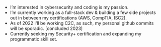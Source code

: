 - I’m interested in cybersecurity and coding is my passion.
- I’m currently working as a full-stack dev & building a few side projects out in between my certifications (AWS, CompTIA, ISC2).
- As of 2022 I'll be working C2C, as such, my personal github commits will be sporadic. [concluded 2023]
- Currently seeking my Security+ certification and expanding my programmatic skill set.
<!---
BeanJuice/BeanJuice is a ✨ special ✨ repository because its `README.md` (this file) appears on your GitHub profile.
You can click the Preview link to take a look at your changes.
--->
